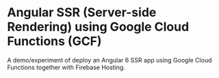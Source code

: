 # Angular SSR (Server-side Rendering) using Google Cloud Functions (GCF)

A demo/experiment of deploy an Angular 6 SSR app using Google Cloud Functions together with Firebase Hosting.
